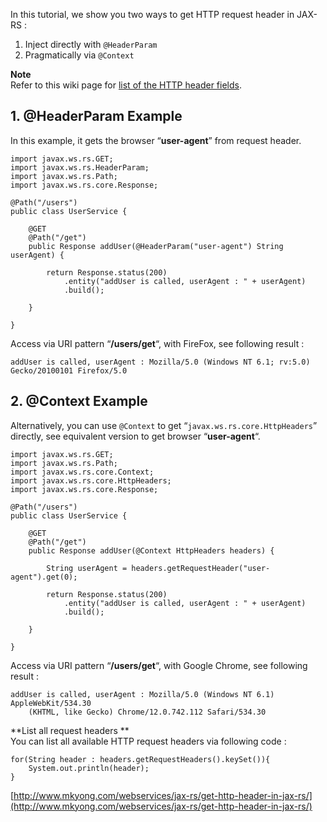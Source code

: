 In this tutorial, we show you two ways to get HTTP request header in JAX-RS :

1.  Inject directly with `@HeaderParam`
2.  Pragmatically via `@Context`

**Note**  
Refer to this wiki page for [list of the HTTP header fields](http://en.wikipedia.org/wiki/List_of_HTTP_header_fields).

## 1\. @HeaderParam Example

In this example, it gets the browser “**user-agent**” from request header.

    import javax.ws.rs.GET;
    import javax.ws.rs.HeaderParam;
    import javax.ws.rs.Path;
    import javax.ws.rs.core.Response;

    @Path("/users")
    public class UserService {

    	@GET
    	@Path("/get")
    	public Response addUser(@HeaderParam("user-agent") String userAgent) {

    		return Response.status(200)
    			.entity("addUser is called, userAgent : " + userAgent)
    			.build();

    	}

    }

Access via URI pattern “**/users/get**“, with FireFox, see following result :

    addUser is called, userAgent : Mozilla/5.0 (Windows NT 6.1; rv:5.0) Gecko/20100101 Firefox/5.0

## 2\. @Context Example

Alternatively, you can use `@Context` to get “`javax.ws.rs.core.HttpHeaders`” directly, see equivalent version to get browser “**user-agent**“.

    import javax.ws.rs.GET;
    import javax.ws.rs.Path;
    import javax.ws.rs.core.Context;
    import javax.ws.rs.core.HttpHeaders;
    import javax.ws.rs.core.Response;

    @Path("/users")
    public class UserService {

    	@GET
    	@Path("/get")
    	public Response addUser(@Context HttpHeaders headers) {

    		String userAgent = headers.getRequestHeader("user-agent").get(0);

    		return Response.status(200)
    			.entity("addUser is called, userAgent : " + userAgent)
    			.build();

    	}

    }

Access via URI pattern “**/users/get**“, with Google Chrome, see following result :

    addUser is called, userAgent : Mozilla/5.0 (Windows NT 6.1) AppleWebKit/534.30
    	(KHTML, like Gecko) Chrome/12.0.742.112 Safari/534.30

**List all request headers **  
You can list all available HTTP request headers via following code :

    for(String header : headers.getRequestHeaders().keySet()){
    	System.out.println(header);
    }

[http://www.mkyong.com/webservices/jax-rs/get-http-header-in-jax-rs/](http://www.mkyong.com/webservices/jax-rs/get-http-header-in-jax-rs/)
